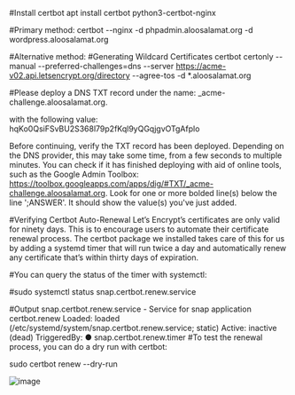 #Install certbot
apt install certbot python3-certbot-nginx

#Primary method:
certbot --nginx -d phpadmin.aloosalamat.org -d wordpress.aloosalamat.org

#Alternative method:
#Generating Wildcard Certificates
certbot certonly --manual --preferred-challenges=dns --server https://acme-v02.api.letsencrypt.org/directory --agree-tos -d *.aloosalamat.org

#Please deploy a DNS TXT record under the name:
_acme-challenge.aloosalamat.org.

with the following value:
hqKo0QsiFSvBU2S368l79p2fKql9yQGqjgvOTgAfplo

Before continuing, verify the TXT record has been deployed. Depending on the DNS
provider, this may take some time, from a few seconds to multiple minutes. You can
check if it has finished deploying with aid of online tools, such as the Google
Admin Toolbox: https://toolbox.googleapps.com/apps/dig/#TXT/_acme-challenge.aloosalamat.org.
Look for one or more bolded line(s) below the line ';ANSWER'. It should show the
value(s) you've just added.

#Verifying Certbot Auto-Renewal
Let’s Encrypt’s certificates are only valid for ninety days. This is to encourage users to automate their certificate renewal process. The certbot package we installed takes care of this for us by adding a systemd timer that will run twice a day and automatically renew any certificate that’s within thirty days of expiration.

#You can query the status of the timer with systemctl:

#sudo systemctl status snap.certbot.renew.service

#Output
snap.certbot.renew.service - Service for snap application certbot.renew
     Loaded: loaded (/etc/systemd/system/snap.certbot.renew.service; static)
     Active: inactive (dead)
TriggeredBy: ● snap.certbot.renew.timer
#To test the renewal process, you can do a dry run with certbot:

sudo certbot renew --dry-run




![image](https://github.com/user-attachments/assets/e07d414e-0753-4e60-9eca-07579f3e6d3e)
